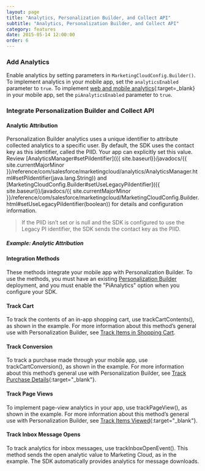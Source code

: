 ```yaml
---
layout: page
title: "Analytics, Personalization Builder, and Collect API"
subtitle: "Analytics, Personalization Builder, and Collect API"
category: features
date: 2015-05-14 12:00:00
order: 6
---
```

### Add Analytics

Enable analytics by setting parameters in `MarketingCloudConfig.Builder()`. To implement analytics in your mobile app, set the `analyticsEnabled` parameter to `true`. To implement [web and mobile analytics](https://help.salesforce.com/articleView?id=mc_anb_web__mobile_analytics.htm&type=5){:target=_blank} in your mobile app, set the `piAnalyticsEnabled` parameter to `true`.

<script src="https://gist.github.com/sfmc-mobilepushsdk/e3a0ff48adb26a5a8b5da0dc1a1fc7e4.js"></script>

### Integrate Personalization Builder and Collect API

#### Analytic Attribution
Personalization Builder analytics uses a unique identifier to attribute collected analytics to a specific user. By default, the SDK uses the contact key as this identifier, called the PIID. Your app can explicitly set this value. Review [AnalyticsManager#setPiIdentifier]({{ site.baseurl}}/javadocs/{{ site.currentMajorMinor }}/reference/com/salesforce/marketingcloud/analytics/AnalyticsManager.html#setPiIdentifier(java.lang.String)) and [MarketingCloudConfig.Builder#setUseLegacyPiIdentifier]({{ site.baseurl}}/javadocs/{{ site.currentMajorMinor }}/reference/com/salesforce/marketingcloud/MarketingCloudConfig.Builder.html#setUseLegacyPiIdentifier(boolean)) for details and configuration information.

> If the PIID isn’t set or is null and the SDK is configured to use the Legacy PI identifier, the SDK sends the contact key as the PIID.


##### Example: Analytic Attribution
<script src="https://gist.github.com/sfmc-mobilepushsdk/5693edfd147bd8ca8a38cae30318fe0a.js"></script>


#### Integration Methods
These methods integrate your mobile app with Personalization Builder. To use the methods, you must have an existing [Personalization Builder](https://help.salesforce.com/articleView?id=mc_pb_personalization_builder.htm&type=5) deployment, and you must enable the "PiAnalytics" option when you configure your SDK.

#### Track Cart

To track the contents of an in-app shopping cart, use trackCartContents(), as shown in the example. For more information about this method’s general use with Personalization Builder, see [Track Items in Shopping Cart](https://help.salesforce.com/articleView?id=mc_ctc_track_cart.htm{:target="_blank"}).

<script src="https://gist.github.com/sfmc-mobilepushsdk/b7d308f9f70a0619e819992a37c8e64e.js"></script>

#### Track Conversion

To track a purchase made through your mobile app, use trackCartConversion(), as shown in the example. For more information about this method’s general use with Personalization Builder, see [Track Purchase Details](https://help.salesforce.com/articleView?id=mc_ctc_track_conversion.htm&type=5){:target="_blank"}.

<script src="https://gist.github.com/sfmc-mobilepushsdk/7581ee94379c32d26d90c0c96ff5f173.js"></script>

#### Track Page Views

To implement page-view analytics in your app, use trackPageView(), as shown in the example. For more information about this method’s general use with Personalization Builder, see [Track Items Viewed](http://help.marketingcloud.com/en/documentation/collect_code/install_collect_code/track_page_view/){:target="_blank"}.

<script src="https://gist.github.com/sfmc-mobilepushsdk/a5c622993aa5339ab595accbbb57dfc2.js"></script>

#### Track Inbox Message Opens

To track analytics for inbox messages, use trackInboxOpenEvent(). This method sends the open analytic value to Marketing Cloud, as in the example. The SDK automatically provides analytics for message downloads.

<script src="https://gist.github.com/sfmc-mobilepushsdk/0a9ce312b1386b5dcbfa15b1bc1273dd.js"></script>
